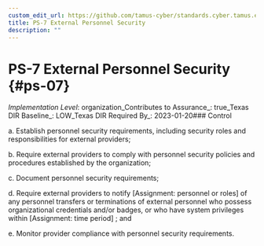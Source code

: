 ```yaml
---
custom_edit_url: https://github.com/tamus-cyber/standards.cyber.tamus.edu/tree/main/static/content/tamus.edu/TAMUS_profile.xml
title: PS-7 External Personnel Security
description: ""
---
```


# PS-7 External Personnel Security {#ps-07}

_Implementation Level_: organization_Contributes to Assurance_: true_Texas DIR Baseline_: LOW_Texas DIR Required By_: 2023-01-20### Control

a. Establish personnel security requirements, including security roles and responsibilities for external providers;

b. Require external providers to comply with personnel security policies and procedures established by the organization;

c. Document personnel security requirements;

d. Require external providers to notify [Assignment: personnel or roles] of any personnel transfers or terminations of external personnel who possess organizational credentials and/or badges, or who have system privileges within [Assignment: time period] ; and

e. Monitor provider compliance with personnel security requirements.

